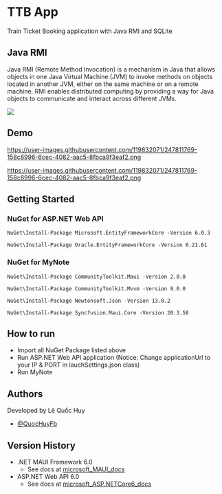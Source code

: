 # TTB App

Train Ticket Booking application with Java RMI and SQLite

## Java RMI

Java RMI (Remote Method Invocation) is a mechanism in Java that allows objects in one Java Virtual Machine (JVM) to invoke methods on objects located in another JVM, either on the same machine or on a remote machine. RMI enables distributed computing by providing a way for Java objects to communicate and interact across different JVMs.

![](https://user-images.githubusercontent.com/119832071/247811650-8dafc5a7-5a2b-46a9-9c26-8c43500faf5a.png)


## Demo

https://user-images.githubusercontent.com/119832071/247811769-158c8996-6cec-4082-aac5-8fbca9f3eaf2.png

https://user-images.githubusercontent.com/119832071/247811769-158c8996-6cec-4082-aac5-8fbca9f3eaf2.png

## Getting Started

### NuGet for ASP.NET Web API 

```
NuGet\Install-Package Microsoft.EntityFrameworkCore -Version 6.0.3
```
```
NuGet\Install-Package Oracle.EntityFrameworkCore -Version 6.21.61
```

### NuGet for MyNote

```
NuGet\Install-Package CommunityToolkit.Maui -Version 2.0.0
```
```
NuGet\Install-Package CommunityToolkit.Mvvm -Version 8.0.0
```
```
NuGet\Install-Package Newtonsoft.Json -Version 13.0.2
```
```
NuGet\Install-Package Syncfusion.Maui.Core -Version 20.3.58
```

## How to run

* Import all NuGet Package listed above
* Run ASP.NET Web API application (Notice: Change applicationUrl to your IP & PORT in lauchSettings.json class)
* Run MyNote

## Authors

Developed by Lê Quốc Huy

* [@QuocHuyFb](https://www.facebook.com/profile.php?id=100025364619780)

## Version History

* .NET MAUI Framework 6.0
    * See docs at [microsoft_MAUI_docs](https://learn.microsoft.com/en-us/dotnet/maui/what-is-maui?view=net-maui-6.0)
* ASP.NET Web API 6.0
    * See docs at [microsoft_ASP.NETCore6_docs](https://learn.microsoft.com/en-us/aspnet/core/mobile/native-mobile-backend?view=aspnetcore-6.0)
